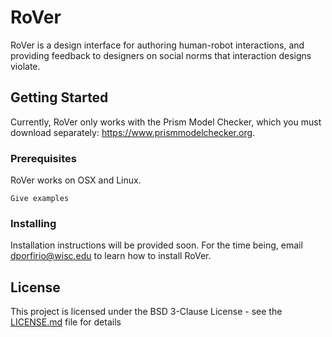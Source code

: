 # RoVer

RoVer is a design interface for authoring human-robot interactions, and providing feedback to designers on social norms that interaction designs violate.

## Getting Started

Currently, RoVer only works with the Prism Model Checker, which you must download separately: https://www.prismmodelchecker.org.

### Prerequisites

RoVer works on OSX and Linux.

```
Give examples
```

### Installing

Installation instructions will be provided soon. For the time being, email dporfirio@wisc.edu to learn how to install RoVer.



## License

This project is licensed under the BSD 3-Clause License - see the [LICENSE.md](LICENSE.md) file for details

